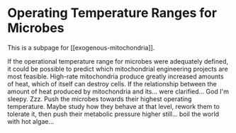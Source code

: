 # Operating Temperature Ranges for Microbes

This is a subpage for [[exogenous-mitochondria]].

If the operational temperature range for microbes were adequately defined, it could be possible to predict which mitochondrial engineering projects are most feasible.  High-rate mitochondria produce greatly increased amounts of heat, which of itself can destroy cells.  If the relationship between the amount of heat produced by mitochondria and its... were clarified...  God I'm sleepy.  Zzz.  Push the microbes towards their highest operating temperature.  Maybe study how they behave at that level, rework them to tolerate it, then push their metabolic pressure higher still...  boil the world with hot algae...